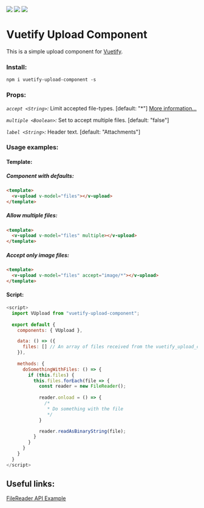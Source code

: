 [![](https://img.shields.io/npm/v/vuetify-upload-component.svg)](https://www.npmjs.com/package/vuetify-upload-component)
[![](https://img.shields.io/github/size/avrtau/vuetify_upload_component/src/Vuetify-upload-component.vue.svg)](https://www.npmjs.com/package/vuetify-upload-component)
[![](https://img.shields.io/github/license/avrtau/vuetify_upload_component)](https://github.com/avrtau/vuetify_upload_component/blob/master/LICENSE)
# Vuetify Upload Component
This is a simple upload component for [Vuetify](https://vuetifyjs.com/en/).

### Install:
```
npm i vuetify-upload-component -s
```

### Props:
*`accept <String>`:* Limit accepted file-types. [default: "\*"] [More information...](https://developer.mozilla.org/en-US/docs/Web/HTML/Element/input#attr-accept)

*`multiple <Boolean>`:* Set to accept multiple files. [default: "false"]

*`label <String>`:* Header text. [default: "Attachments"]

### Usage examples:
#### Template:
##### Component with defaults:
```html
<template>
  <v-upload v-model="files"></v-upload>
</template>
```
##### Allow multiple files:
```html
<template>
  <v-upload v-model="files" multiple></v-upload>
</template>
```
##### Accept only image files:
```html
<template>
  <v-upload v-model="files" accept="image/*"></v-upload>
</template>
```
#### Script:
```javascript
<script>
  import VUpload from "vuetify-upload-component";
  
  export default {
    components: { VUpload },

    data: () => ({
      files: [] // An array of files received from the vuetify_upload_component
    }),
    
    methods: {
      doSomethingWithFiles: () => {
        if (this.files) {
          this.files.forEach(file => {
            const reader = new FileReader();
        
            reader.onload = () => {
              /*
               * Do something with the file
               */
            }

            reader.readAsBinaryString(file);
          }
        }
      }
    }
  }
</script>
```

## Useful links:
[FileReader API Example](https://developer.mozilla.org/en-US/docs/Web/API/File/Using_files_from_web_applications#Handling_the_upload_process_for_a_file)
